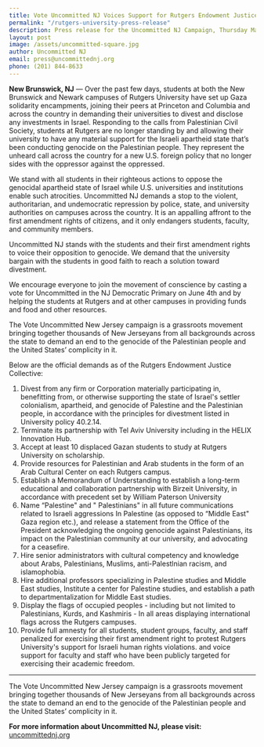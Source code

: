 ```yaml
---
title: Vote Uncommitted NJ Voices Support for Rutgers Endowment Justice Collective Organizers and the Gaza Solidarity Encampment at Rutgers University
permalink: "/rutgers-university-press-release"
description: Press release for the Uncommitted NJ Campaign, Thursday May 2nd, 2024
layout: post
image: /assets/uncommitted-square.jpg
author: Uncommitted NJ
email: press@uncommittednj.org
phone: (201) 844-8633
---
```


**New Brunswick, NJ** — Over the past few days, students at both the New Brunswick
and Newark campuses of Rutgers University have set up Gaza solidarity
encampments, joining their peers at Princeton and Columbia and across the
country in demanding their universities to divest and disclose any investments
in Israel. Responding to the calls from Palestinian Civil Society, students at
Rutgers are no longer standing by and allowing their university to have any
material support for the Israeli apartheid state that’s been conducting genocide
on the Palestinian people. They represent the unheard call across the country
for a new U.S. foreign policy that no longer sides with the oppressor against
the oppressed.

We stand with all students in their righteous actions to oppose the genocidal
apartheid state of Israel while U.S. universities and institutions enable such
atrocities. Uncommitted NJ demands a stop to the violent, authoritarian, and
undemocratic repression by police, state, and university authorities on campuses
across the country. It is an appalling affront to the first amendment rights of
citizens, and it only endangers students, faculty, and community members.

Uncommitted NJ stands with the students and their first amendment rights to
voice their opposition to genocide. We demand that the university bargain with
the students in good faith to reach a solution toward divestment.

We encourage everyone to join the movement of conscience by casting a vote for
Uncommitted in the NJ Democratic Primary on June 4th and by helping the students
at Rutgers and at other campuses in providing funds and food and other
resources.

The Vote Uncommitted New Jersey campaign is a grassroots movement bringing
together thousands of New Jerseyans from all backgrounds across the state to
demand an end to the genocide of the Palestinian people and the United States’
complicity in it. 

Below are the official demands as of the Rutgers Endowment Justice Collective: 

1. Divest from any firm or Corporation materially participating in, benefitting from, or
otherwise supporting the state of Israel's settler colonialism, apartheid, and genocide of
Palestine and the Palestinian people, in accordance with the principles for divestment
listed in University policy 40.2.14.
2. Terminate its partnership with Tel Aviv University including in the HELIX Innovation Hub.
3. Accept at least 10 displaced Gazan students to study at Rutgers University
on scholarship.
4. Provide resources for Palestinian and Arab students in the form of an Arab
Cultural Center on each Rutgers campus.
5. Establish a Memorandum of Understanding to establish a long-term educational and
collaboration partnership with Birzeit University, in accordance with precedent set by William Paterson University
6. Name “Palestine" and " Palestinians" in all future communications related to Israeli
aggressions In Palestine (as opposed to “Middle East" Gaza region etc.), and release a
statement from the Office of the President acknowledging the ongoing genocide against
Palestinians, its impact on the Palestinian community at our university, and advocating for a ceasefire.
7. Hire senior administrators with cultural competency and knowledge about Arabs,
Palestinians, Muslims, anti-Palestlnian racism, and islamophobia.
8. Hire additional professors specializing in Palestine studies and Middle East studies,
Institute a center for Palestine studies, and establish a path to departmentalization for
Middle East studies.
9. Display the flags of occupied peoples - including but not limited to Palestinians, Kurds,
and Kashmiris - In all areas displaying international flags across the Rutgers campuses.
10. Provide full amnesty for all students, student groups, faculty, and staff penalized for
exercising their first amendment right to protest Rutgers University's support for Israeli
human rights violations. and voice support for faculty and staff who have been publicly
targeted for exercising their academic freedom.

---

The Vote Uncommitted New Jersey campaign is a grassroots movement bringing
together thousands of New Jerseyans from all backgrounds across the state to
demand an end to the genocide of the Palestinian people and the United States’
complicity in it. 

**For more information about Uncommitted NJ, please visit:**
[uncommittednj.org](https://uncommittednj.org)
